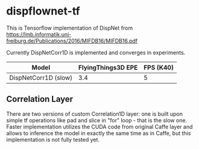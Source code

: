 # dispflownet-tf

This is Tensorflow implementation of DispNet from https://lmb.informatik.uni-freiburg.de/Publications/2016/MIFDB16/MIFDB16.pdf

Currently DispNetCorr1D is implemented and converges in experiments.

Model | FlyingThings3D EPE | FPS (K40)
-------|-----|-------
DispNetCorr1D (slow) | 3.4 | 5

## Correlation Layer

There are two versions of custom Correlation1D layer: one is built upon simple tf operations like pad and slice in "for" loop - that is the slow one. Faster implementation utilizes the CUDA code from original Caffe layer and allows to inference the model in exactly the same time as in Caffe, but this implementation is not fully tested yet.
